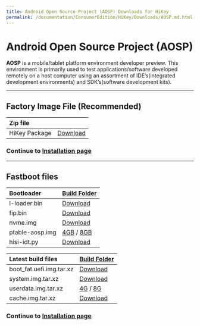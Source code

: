 ```yaml
---
title: Android Open Source Project (AOSP) Downloads for HiKey
permalink: /documentation/ConsumerEdition/HiKey/Downloads/AOSP.md.html
---
```

# Android Open Source Project (AOSP)

**AOSP** is a mobile/tablet platform environment developer preview. This environment is primarily used to test applications/software developed remotely on a host computer using an assortment of IDE’s(integrated development environments) and SDK’s(software development kits).

***

## Factory Image File (Recommended)

|   Zip file                                        |                                                                              |
|:--------------------------------------------------|:-----------------------------------------------------------------------------|
|   HiKey Package                                   | [Download](https://developers.google.com/android/nexus/images-preview#hikey) |


### Continue to [Installation page](../Installation/)

***

## Fastboot files

|   Bootloader      |   [Build Folder](http://builds.96boards.org/releases/reference-platform/debian/hikey/16.06/bootloader/)    |
|:------------------|:---------------------------------------------------------------------------------------------------------|
| l-loader.bin      | [Download](http://builds.96boards.org/releases/reference-platform/debian/hikey/16.06/bootloader/l-loader.bin)                |
| fip.bin           | [Download](http://builds.96boards.org/releases/reference-platform/debian/hikey/16.06/bootloader/fip.bin)                     |
| nvme.img          | [Download](http://builds.96boards.org/releases/reference-platform/debian/hikey/16.06/bootloader/nvme.img)                    |
| ptable-aosp.img   | [4GB](http://builds.96boards.org/releases/reference-platform/debian/hikey/16.06/bootloader/ptable-aosp-4g.img) / [8GB](http://builds.96boards.org/releases/reference-platform/debian/hikey/16.06/bootloader/ptable-aosp-8g.img)                                     |
| hisi-idt.py       | [Download](http://builds.96boards.org/releases/reference-platform/debian/hikey/16.06/bootloader/hisi-idt.py)                 |


|   Latest build files    |    [Build Folder](http://builds.96boards.org/releases/hikey/linaro/aosp/latest/)                  |
|:------------------------|:--------------------------------------------------------------------------------------------------|
|boot_fat.uefi.img.tar.xz | [Download](http://builds.96boards.org/releases/hikey/linaro/aosp/latest/boot_fat.uefi.img.tar.xz) |
|system.img.tar.xz        | [Download](http://builds.96boards.org/releases/hikey/linaro/aosp/latest/system.img.tar.xz)        |
|userdata.img.tar.xz      | [4G](http://builds.96boards.org/releases/hikey/linaro/aosp/latest/userdata-4gb.img.tar.xz) / [8G](http://builds.96boards.org/releases/hikey/linaro/aosp/latest/userdata-8gb.img.tar.xz)                                    |
|cache.img.tar.xz         | [Download](http://builds.96boards.org/releases/hikey/linaro/aosp/latest/cache.img.tar.xz)         |

### Continue to [Installation page](../Installation/)
